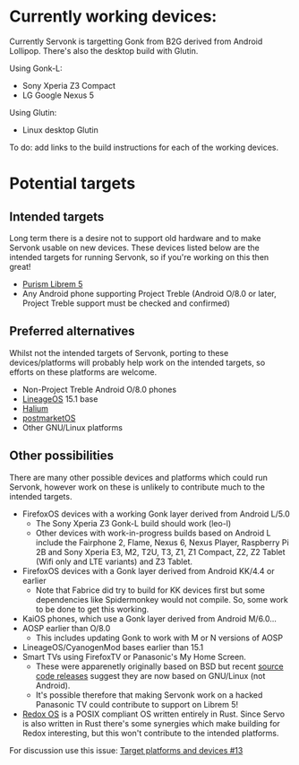 # Currently working devices:
Currently Servonk is targetting Gonk from B2G derived from Android Lollipop. There's also the desktop build with Glutin. 

Using Gonk-L:
* Sony Xperia Z3 Compact
* LG Google Nexus 5

Using Glutin:
* Linux desktop Glutin

To do: add links to the build instructions for each of the working devices.

# Potential targets
## Intended targets
Long term there is a desire not to support old hardware and to make Servonk usable on new devices. These devices listed below are the intended targets for running Servonk, so if you're working on this then great!
* [Purism Librem 5](https://puri.sm/shop/librem-5/)
* Any Android phone supporting Project Treble (Android O/8.0 or later, Project Treble support must be checked and confirmed)

## Preferred alternatives
Whilst not the intended targets of Servonk, porting to these devices/platforms will probably help work on the intended targets, so efforts on these platforms are welcome.
* Non-Project Treble Android O/8.0 phones
* [LineageOS](https://github.com/LineageOS) 15.1 base
* [Halium](https://github.com/Halium)
* [postmarketOS](https://github.com/postmarketOS)
* Other GNU/Linux platforms

## Other possibilities
There are many other possible devices and platforms which could run Servonk, however work on these is unlikely to contribute much to the intended targets.
* FirefoxOS devices with a working Gonk layer derived from Android L/5.0
  * The Sony Xperia Z3 Gonk-L build should work (leo-l)
  * Other devices with work-in-progress builds based on Android L include the Fairphone 2, Flame, Nexus 6, Nexus Player, Raspberry Pi 2B and Sony Xperia E3, M2, T2U, T3, Z1, Z1 Compact, Z2, Z2 Tablet (Wifi only and LTE variants) and Z3 Tablet.
* FirefoxOS devices with a Gonk layer derived from Android KK/4.4 or earlier
  * Note that Fabrice did try to build for KK devices first but some dependencies like Spidermonkey would not compile. So, some work to be done to get this working.
* KaiOS phones, which use a Gonk layer derived from Android M/6.0...
* AOSP earlier than O/8.0
  * This includes updating Gonk to work with M or N versions of AOSP
* LineageOS/CyanogenMod bases earlier than 15.1
* Smart TVs using FirefoxTV or Panasonic's My Home Screen.
  * These were apparenetly originally based on BSD but recent [source code releases](http://www.unipf.jp/dl/EUIDTV17/) suggest they are now based on GNU/Linux (not Android).
  * It's possible therefore that making Servonk work on a hacked Panasonic TV could contribute to support on Librem 5!
* [Redox OS](https://www.redox-os.org/) is a POSIX compliant OS written entirely in Rust. Since Servo is also written in Rust there's some synergies which make building for Redox interesting, but this won't contribute to the intended platforms.

For discussion use this issue: [Target platforms and devices #13](https://github.com/fabricedesre/servonk/issues/13)
